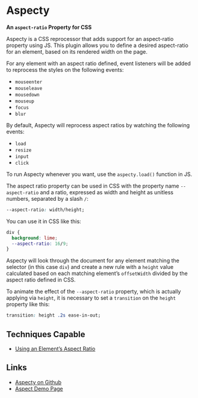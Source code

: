 # Aspecty

**An `aspect-ratio` Property for CSS**

Aspecty is a CSS reprocessor that adds support for an aspect-ratio property using JS. This plugin allows you to define a desired aspect-ratio for an element, based on its rendered width on the page.

For any element with an aspect ratio defined, event listeners will be added to reprocess the styles on the following events:

- `mouseenter`
- `mouseleave`
- `mousedown`
- `mouseup`
- `focus`
- `blur`

By default, Aspecty will reprocess aspect ratios by watching the following events:

- `load`
- `resize`
- `input`
- `click`

To run Aspecty whenever you want, use the `aspecty.load()` function in JS.

The aspect ratio property can be used in CSS with the property name `--aspect-ratio` and a ratio, expressed as width and height as unitless numbers, separated by a slash `/`:

```css
--aspect-ratio: width/height;
```

You can use it in CSS like this:

```css
div {
  background: lime;
  --aspect-ratio: 16/9;
}
```

Aspecty will look through the document for any element matching the selector (in this case `div`) and create a new rule with a `height` value calculated based on each matching element’s `offsetWidth` divided by the aspect ratio defined in CSS.

To animate the effect of the `--aspect-ratio` property, which is actually applying via `height`, it is necessary to set a `transition` on the `height` property like this:

```css
transition: height .2s ease-in-out;
```

## Techniques Capable

- [Using an Element’s Aspect Ratio](../techniques/element-aspect-ratio.html)

## Links

- [Aspecty on Github](https://github.com/tomhodgins/cssplus/blob/gh-pages/aspecty.js)
- [Aspect Demo Page](http://tomhodgins.github.io/cssplus/test/aspecty.html)